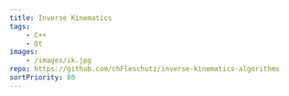 ```yaml
---
title: Inverse Kinematics
tags: 
    - C++
    - Qt
images: 
    - /images/ik.jpg
repo: https://github.com/chFleschutz/inverse-kinematics-algorithms
sortPriority: 80
---
```

